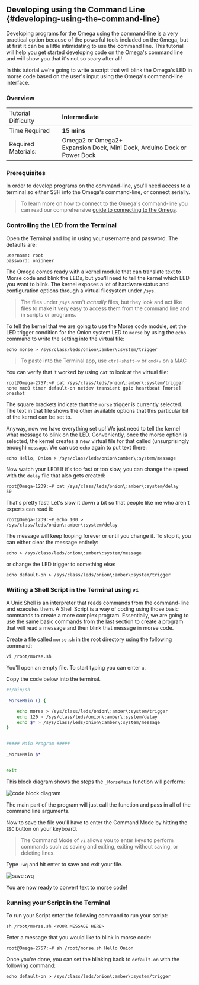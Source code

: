 ## Developing using the Command Line {#developing-using-the-command-line}

Developing programs for the Omega using the command-line is a very practical option because of the powerful tools included on the Omega, but at first it can be a little intimidating to use the command line. This tutorial will help you get started developing code on the Omega's command line and will show you that it's not so scary after all!

In this tutorial we're going to write a script that will blink the Omega's LED in morse code based on the user's input using the Omega's command-line interface.


### Overview

| <span style="font-weight:normal">Tutorial Difficulty</span> | Intermediate |
| :--- | :--- |
| Time Required | **15 mins** |
| Required Materials: | Omega2 or Omega2+<br>Expansion Dock, Mini Dock, Arduino Dock or Power Dock |

### Prerequisites

In order to develop programs on the command-line, you'll need access to a terminal so either SSH into the Omega's command-line, or connect serially.

>To learn more on how to connect to the Omega's command-line you can read our comprehensive [guide to connecting to the Omega](#connecting-to-the-omega-terminal).



### Controlling the LED from the Terminal

Open the Terminal and log in using your username and password. The defaults are:

```
username: root
password: onioneer
```



The Omega comes ready with a kernel module that can translate text to Morse code and blink the LEDs, but you'll need to tell the kernel which LED you want to blink.  The kernel exposes a lot of hardware status and configuration options through a virtual filesystem under `/sys`.  
> The files under `/sys` aren't *actually* files, but they look and act like files to make it very easy to access them from the command line and in scripts or programs.

To tell the kernel that we are going to use the Morse code module, set the LED trigger condition for the Onion system LED to `morse` by using the `echo` command to write the setting into the virtual file:

```
echo morse > /sys/class/leds/onion\:amber\:system/trigger
```

> To paste into the Terminal app, use `ctrl+shift+v` or `cmd+v` on a MAC


You can verify that it worked by using `cat` to look at the virtual file:

```
root@Omega-2757:~# cat /sys/class/leds/onion\:amber\:system/trigger                                                              
none mmc0 timer default-on netdev transient gpio heartbeat [morse] oneshot
```

The square brackets indicate that the `morse` trigger is currently selected. The text in that file shows the other available options that this particular bit of the kernel can be set to.

Anyway, now we have everything set up!  We just need to tell the kernel what message to blink on the LED.  Conveniently, once the morse option is selected, the kernel creates a new virtual file for that called (unsurprisingly enough) `message`.  We can use `echo` again to put text there:

```
echo Hello, Onion > /sys/class/leds/onion\:amber\:system/message
```

Now watch your LED!  If it's too fast or too slow, you can change the speed with the `delay` file that also gets created:

```
root@Omega-12D9:~# cat /sys/class/leds/onion\:amber\:system/delay
50
```

That's pretty fast!  Let's slow it down a bit so that people like me who aren't experts can read it:

```
root@Omega-12D9:~# echo 100 > /sys/class/leds/onion\:amber\:system/delay
```

The message will keep looping forever or until you change it.  To stop it, you can either clear the message entirely:

```
echo > /sys/class/leds/onion\:amber\:system/message
```

or change the LED trigger to something else:

```
echo default-on > /sys/class/leds/onion\:amber\:system/trigger
```

### Writing a Shell Script in the Terminal using `vi`

A Unix Shell is an interpreter that reads commands from the command-line and executes them. A Shell Script is a way of coding using those basic commands to create a more complex program. Essentially, we are going to use the same basic commands from the last section to create a program that will read a message and then blink that message in morse code.

Create a file called `morse.sh` in the root directory using the following command:

```
vi /root/morse.sh
```

You'll open an empty file. To start typing you can enter `a`.

Copy the code below into the terminal.

```bash
#!/bin/sh

_MorseMain () {

	echo morse > /sys/class/leds/onion\:amber\:system/trigger
	echo 120 > /sys/class/leds/onion\:amber\:system/delay
	echo $* > /sys/class/leds/onion\:amber\:system/message
}


##### Main Program #####

_MorseMain $*


exit

```


This block diagram shows the steps the `_MorseMain` function will perform:

![code block diagram](https://raw.githubusercontent.com/OnionIoT/Onion-Docs/master/Omega2/Documentation/Get-Started/img/developing-pic-1-block-diagram.png)

The main part of the program will just call the function and pass in all of the command line arguments.

Now to save the file you'll have to enter the Command Mode by hitting the `ESC` button on your keyboard.

>The Command Mode of `vi` allows you to enter keys to perform commands such as saving and exiting, exiting without saving, or deleting lines.

Type `:wq` and hit enter to save and exit your file.

![save :wq](https://raw.githubusercontent.com/OnionIoT/Onion-Docs/master/Omega2/Documentation/Get-Started/img/command-line-developing-pic-1.png)

You are now ready to convert text to morse code!

### Running your Script in the Terminal

To run your Script enter the following command to run your script:

```
sh /root/morse.sh <YOUR MESSAGE HERE>
```

Enter a message that you would like to blink in morse code:

```
root@Omega-2757:~# sh /root/morse.sh Hello Onion
```

<!-- TODO add a gif here -->

Once you're done, you can set the blinking back to `default-on` with the following command:

```
echo default-on > /sys/class/leds/onion\:amber\:system/trigger
```

